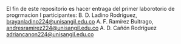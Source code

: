 El fin de este repositorio es hacer entraga del primer laborotorio de progrmacion I 
participantes:
B. D. Ladino Rodríguez, brayanladino224@unisangil.edu.co
A. F. Ramírez Buitrago, andresramirez224@unisangil.edu.co
A. D. Cañón Rodríguez adriancanon224@unisangil.edu.co 
